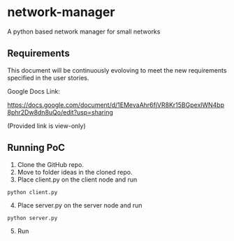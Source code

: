 # network-manager
A python based network manager for small networks

## Requirements

This document will be continuously evoloving to meet the new requirements specified in the user stories.

Google Docs Link: 

https://docs.google.com/document/d/1EMevaAhr6fjVR8Kr15BGpexlWN4bp8phr2Dw8dn8uQo/edit?usp=sharing

(Provided link is view-only)

## Running PoC

1. Clone the GitHub repo.
2. Move to folder ideas in the cloned repo.
3. Place client.py on the client node and run

  `python client.py`
  
4. Place server.py on the server node and run

  `python server.py`
  
5. Run 
